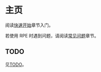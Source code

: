 # 主页

阅读[快速开始](quick-start.md)章节入门。

若使用 RPE 时遇到问题，请阅读[常见问题](faq.md)章节。

## TODO

见[TODO](todo.md)。
